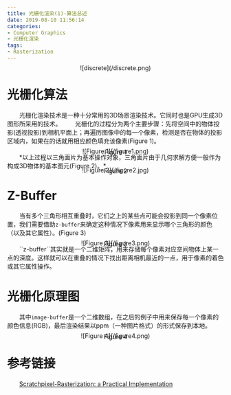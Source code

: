 ```yaml
---
title: 光栅化渲染(1)-算法总述
date: 2019-08-10 11:56:14
categories:
- Computer Graphics
- 光栅化渲染
tags:
- Rasterization
---
```

<div align="center" style="line-height:2px">
    ![discrete](/discrete.png)
</div>

# 光栅化算法
　　光栅化渲染技术是一种十分常用的3D场景渲染技术。它同时也是GPU生成3D图形所采用的技术。
　　光栅化的过程分为两个主要步骤：先将空间中的物体投影(透视投影)到相机平面上；再遍历图像中的每一个像素，检测是否在物体的投影区域内，如果在的话就用相应颜色填充该像素(Figure 1)。
<div align="center" style="line-height:2px">
    ![Figure 1](/figure1.png) <br />
    Figure 1
</div>
　　*以上过程以三角面片为基本操作对象，三角面片由于几何求解方便一般作为构成3D物体的基本图元(Figure 2)。*
<div align="center" style="line-height:2px">
    ![Figure 2](/figure2.jpg) <br />
    Figure 2
</div>

# Z-Buffer
　　当有多个三角形相互重叠时，它们之上的某些点可能会投影到同一个像素位置，我们需要借助``z-buffer``来确定这种情况下像素用来显示哪个三角形的颜色（以及其它属性）。(Figure 3)
<div align="center" style="line-height:2px">
    ![Figure 3](/figure3.png) <br />
    Figure 3
</div>
　　``z-buffer``其实就是一个二维矩阵，用来存储每个像素对应空间物体上某一点的深度。这样就可以在重叠的情况下找出距离相机最近的一点，用于像素的着色或其它属性操作。

# 光栅化原理图
　　其中``image-buffer``是一个二维数组，在之后的例子中用来保存每一个像素的颜色信息(RGB)，最后渲染结果以ppm（一种图片格式）的形式保存到本地。
<div align="center" style="line-height:2px">
    ![Figure 4](/figure4.png) <br />
    Figure 4
</div>

# 参考链接
　　[Scratchpixel-Rasterization: a Practical Implementation](https://www.scratchapixel.com/lessons/3d-basic-rendering/rasterization-practical-implementation/overview-rasterization-algorithm)




